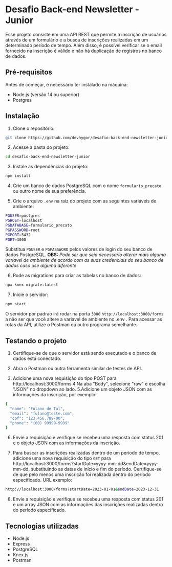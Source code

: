 # Desafio Back-end Newsletter - Junior

Esse projeto consiste em uma API REST que permite a inscrição de usuários através de um formulário e a busca de inscrições realizadas em um determinado período de tempo. Além disso, é possível verificar se o email fornecido na inscrição é válido e não há duplicação de registros no banco de dados.

## Pré-requisitos

Antes de começar, é necessário ter instalado na máquina:

- Node.js (versão 14 ou superior)
- Postgres

## Instalação

1. Clone o repositório:
```bash
git clone https://github.com/devhygor/desafio-back-end-newsletter-junior.git
```

2. Acesse a pasta do projeto:
```bash
cd desafio-back-end-newsletter-junior
```

3. Instale as dependências do projeto:
```bash
npm install
```

4. Crie um banco de dados PostgreSQL com o nome `formulario_precato` ou outro nome de sua preferência.

5. Crie o arquivo `.env` na raiz do projeto com as seguintes variáveis de ambiente:
```bash
PGUSER=postgres
PGHOST=localhost
PGDATABASE=formulario_precato
PGPASSWORD=root
PGPORT=5432
PORT=3000
```
Substitua `PGUSER` e `PGPASSWORD` pelos valores de login do seu banco de dados PostgreSQL.
**OBS:** *Pode ser que seja necessario alterar mais alguma variavel de ambiente de acordo com as suas credenciais do seu banco de dados caso use alguma diferente*

6. Rode as migrations para criar as tabelas no banco de dados:
```bash
npx knex migrate:latest
```

7. Inicie o servidor:
```bash
npm start
```

O servidor por padrao irá rodar na porta `3000` `http://localhost:3000/forms` a não ser que você altere a variavel de ambiente no .env . Para acessar as rotas da API, utilize o Postman ou outro programa semelhante.

## Testando o projeto

1. Certifique-se de que o servidor está sendo executado e o banco de dados está conectado.

2. Abra o Postman ou outra ferramenta similar de testes de API.
3. Adicione uma nova requisição do tipo POST para http://localhost:3000/forms
4.Na aba "Body", selecione "raw" e escolha "JSON" no dropdown ao lado.
5.Adicione um objeto JSON com as informações da inscrição, por exemplo:
```bash
{
  "name": "Fulano de Tal",
  "email": "fulano@teste.com",
  "cpf": "123.456.789-00",
  "phone": "(00) 99999-9999"
}
```
6. Envie a requisição e verifique se recebeu uma resposta com status 201 e o objeto JSON com as informações da inscrição.

7. Para buscar as inscrições realizadas dentro de um período de tempo, adicione uma nova requisição do tipo `GET` para http://localhost:3000/forms?startDate=yyyy-mm-dd&endDate=yyyy-mm-dd, substituindo as datas de início e fim do período. Certifique-se de que pelo menos uma inscrição foi realizada dentro do período especificado.
URL exemplo:
```bash
http://localhost:3000/forms?startDate=2023-01-01&endDate=2023-12-31
```

8. Envie a requisição e verifique se recebeu uma resposta com status 201 e um array JSON com as informações das inscrições realizadas dentro do período especificado.

## Tecnologias utilizadas

- Node.js
- Express
- PostgreSQL
- Knex.js
- Postman


